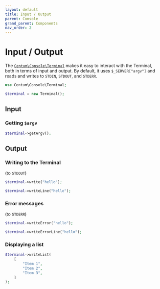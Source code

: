 ```yaml
---
layout: default
title: Input / Output
parent: Console
grand_parent: Components
nav_order: 2
---
```




# Input / Output

The [`Centum\Console\Terminal`](https://github.com/SidRoberts/centum/blob/development/src/Console/Terminal.php) makes it easy to interact with the Terminal, both in terms of input and output.
By default, it uses `$_SERVER["argv"]` and reads and writes to `STDIN`, `STDOUT`, and `STDERR`.

```php
use Centum\Console\Terminal;

$terminal = new Terminal();
```



## Input

### Getting `$argv`

```php
$terminal->getArgv();
```



## Output

### Writing to the Terminal

(to `STDOUT`)

```php
$terminal->write("hello");
```

```php
$terminal->writeLine("hello");
```

### Error messages

(to `STDERR`)

```php
$terminal->writeError("hello");
```

```php
$terminal->writeErrorLine("hello");
```



### Displaying a list

```php
$terminal->writeList(
    [
        "Item 1",
        "Item 2",
        "Item 3",
    ]
);
```
